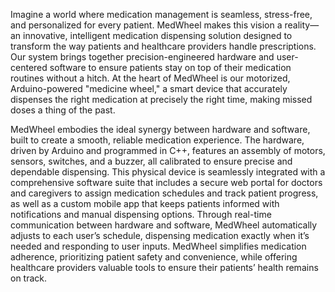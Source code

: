 Imagine a world where medication management is seamless, stress-free, and personalized for every patient. MedWheel makes this vision a reality—an innovative, intelligent medication dispensing solution designed to transform the way patients and healthcare providers handle prescriptions. Our system brings together precision-engineered hardware and user-centered software to ensure patients stay on top of their medication routines without a hitch. At the heart of MedWheel is our motorized, Arduino-powered "medicine wheel," a smart device that accurately dispenses the right medication at precisely the right time, making missed doses a thing of the past.

MedWheel embodies the ideal synergy between hardware and software, built to create a smooth, reliable medication experience. The hardware, driven by Arduino and programmed in C++, features an assembly of motors, sensors, switches, and a buzzer, all calibrated to ensure precise and dependable dispensing. This physical device is seamlessly integrated with a comprehensive software suite that includes a secure web portal for doctors and caregivers to assign medication schedules and track patient progress, as well as a custom mobile app that keeps patients informed with notifications and manual dispensing options. Through real-time communication between hardware and software, MedWheel automatically adjusts to each user’s schedule, dispensing medication exactly when it’s needed and responding to user inputs. MedWheel simplifies medication adherence, prioritizing patient safety and convenience, while offering healthcare providers valuable tools to ensure their patients’ health remains on track.
